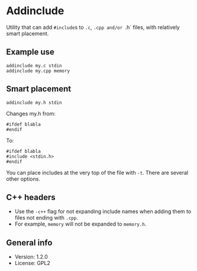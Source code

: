 Addinclude
==========

Utility that can add `#include`s to `.c`, `.cpp and/or `.h` files, with relatively smart placement.

Example use
-----------

    addinclude my.c stdin
    addinclude my.cpp memory

Smart placement
---------------

    addinclude my.h stdin

Changes my.h from:

    #ifdef blabla
    #endif

To:

    #ifdef blabla
    #include <stdin.h>
    #endif

You can place includes at the very top of the file with `-t`. There are several other options.

C++ headers
-----------

* Use the `-c++` flag for not expanding include names when adding them to files not ending with `.cpp`.
* For example, `memory` will not be expanded to `memory.h`.

General info
------------

* Version: 1.2.0
* License: GPL2
